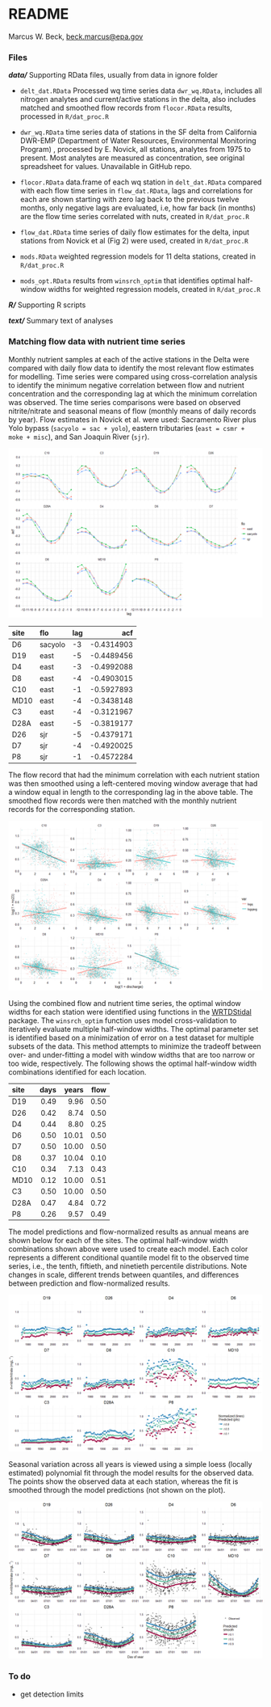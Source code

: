 # README
Marcus W. Beck, beck.marcus@epa.gov  

### Files

**_data/_** Supporting RData files, usually from data in ignore folder 

* `delt_dat.RData` Processed wq time series data `dwr_wq.RData`, includes all nitrogen analytes and current/active stations in the delta, also includes matched and smoothed flow records from `flocor.RData` results, processed in `R/dat_proc.R`

* `dwr_wq.RData` time series data of stations in the SF delta from California DWR-EMP (Department of Water Resources, Environmental Monitoring Program) , processed by E. Novick, all stations, analytes from 1975 to present.  Most analytes are measured as concentration, see original spreadsheet for values.  Unavailable in GitHub repo.

* `flocor.RData` data.frame of each wq station in `delt_dat.RData` compared with each flow time series in `flow_dat.RData`, lags and correlations for each are shown starting with zero lag back to the previous twelve months, only negative lags are evaluated, i.e, how far back (in months) are the flow time series correlated with nuts, created in `R/dat_proc.R`

* `flow_dat.RData` time series of daily flow estimates for the delta, input stations from Novick et al (Fig 2) were used, created in `R/dat_proc.R` 

* `mods.RData` weighted regression models for 11 delta stations, created in `R/dat_proc.R` 

* `mods_opt.RData` results from `winsrch_optim` that identifies optimal half-window widths for weighted regression models,  created in `R/dat_proc.R`

**_R/_** Supporting R scripts

**_text/_** Summary text of analyses

### Matching flow data with nutrient time series



Monthly nutrient samples at each of the active stations in the Delta were compared with daily flow data to identify the most relevant flow estimates for modelling.  Time series were compared using cross-correlation analysis to identify the minimum negative correlation between flow and nutrient concentration and the corresponding lag at which the minimum correlation was observed.  The time series comparisons were based on observed nitrite/nitrate and seasonal means of flow (monthly means of daily records by year).  Flow estimates in Novick et al. were used: Sacramento River plus Yolo bypass (`sacyolo = sac + yolo`), eastern tributaries (`east = csmr + moke + misc`), and San Joaquin River (`sjr`). 

![Cross-correlation analysis of flow records with nitrite/nitrate time series active Delta stations](README_files/figure-html/unnamed-chunk-2-1.png)


|site |flo     |lag |        acf|
|:----|:-------|:---|----------:|
|D6   |sacyolo |-3  | -0.4314903|
|D19  |east    |-5  | -0.4489456|
|D4   |east    |-3  | -0.4992088|
|D8   |east    |-4  | -0.4903015|
|C10  |east    |-1  | -0.5927893|
|MD10 |east    |-4  | -0.3438148|
|C3   |east    |-4  | -0.3121967|
|D28A |east    |-5  | -0.3819177|
|D26  |sjr     |-5  | -0.4379171|
|D7   |sjr     |-4  | -0.4920025|
|P8   |sjr     |-1  | -0.4572284|

The flow record that had the minimum correlation with each nutrient station was then smoothed using a left-centered moving window average that had a window equal in length to the corresponding lag in the above table.  The smoothed flow records were then matched with the monthly nutrient records for the corresponding station.  

![Nitrogen time series versus matched flow records before and after averaging by the maximum lag.](README_files/figure-html/unnamed-chunk-4-1.png)

Using the combined flow and nutrient time series, the optimal window widths for each station were identified using functions in the [WRTDStidal](https://github.com/fawda123/WRTDStidal) package.  The `winsrch_optim` function uses model cross-validation to iteratively evaluate multiple half-window widths.  The optimal parameter set is identified based on a minimization of error on a test dataset for multiple subsets of the data.  This method attempts to minimize the tradeoff between over- and under-fitting a model with window widths that are too narrow or too wide, respectively.  The following shows the optimal half-window width combinations identified for each location.  


|site | days| years| flow|
|:----|----:|-----:|----:|
|D19  | 0.49|  9.96| 0.50|
|D26  | 0.42|  8.74| 0.50|
|D4   | 0.44|  8.80| 0.25|
|D6   | 0.50| 10.01| 0.50|
|D7   | 0.50| 10.00| 0.50|
|D8   | 0.37| 10.04| 0.10|
|C10  | 0.34|  7.13| 0.43|
|MD10 | 0.12| 10.00| 0.51|
|C3   | 0.50| 10.00| 0.50|
|D28A | 0.47|  4.84| 0.72|
|P8   | 0.26|  9.57| 0.49|

The model predictions and flow-normalized results as annual means are shown below for each of the sites.  The optimal half-window width combinations shown above were used to create each model.  Each color represents a different conditional quantile model fit to the observed time series, i.e., the tenth, fiftieth, and ninetieth percentile distributions.  Note changes in scale, different trends between quantiles, and differences between prediction and flow-normalized results.

![](README_files/figure-html/unnamed-chunk-6-1.png)

Seasonal variation across all years is viewed using a simple loess (locally estimated) polynomial fit through the model results for the observed data. The points show the observed data at each station, whereas the fit is smoothed through the model predictions (not shown on the plot).

![](README_files/figure-html/unnamed-chunk-7-1.png)

### To do 

* get detection limits

